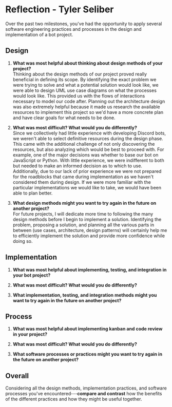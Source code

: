 # Reflection - Tyler Seliber
Over the past two milestones, you've had the opportunity to apply several software engineering practices and processes in the design and implementation of a bot project.

## Design
1. **What was most helpful about thinking about design methods of your project?** <br>
Thinking about the design methods of our project proved really beneficial in defining its scope. By identifying the exact problem we were trying to solve and what a potential solution would look like, we were able to design UML use case diagrams on what the processes would look like. This provided us with the flows of interactions necessary to model our code after. Planning out the architecture design was also extremely helpful because it made us research the available resources to implement this project so we'd have a more concrete plan and have clear goals for what needs to be done.

2. **What was most difficult? What would you do differently?** <br>
Since we collectively had little experience with developing Discord bots, we weren't able to select definitive resources during the design phase. This came with the additional challenge of not only discovering the resources, but also analyzing which would be best to proceed with. For example, one of the major decisions was whether to base our bot on JavaScript or Python. With little experience, we were indifferent to both but needed to make an informed decision as to which to use. Additionally, due to our lack of prior experience we were not prepared for the roadblocks that came during implementation as we haven't considered them during design. If we were more familiar with the particular implementations we would like to take, we would have been able to plan better.

3. **What design methods might you want to try again in the future on another project?** <br>
For future projects, I will dedicate more time to following the many design methods before I begin to implement a solution. Identifying the problem, proposing a solution, and planning all the various parts in between (use cases, architecture, design patterns) will certainly help me to efficiently implement the solution and provide more confidence while doing so.


## Implementation
1. **What was most helpful about implementing, testing, and integration in your bot project?** <br>


2. **What was most difficult? What would you do differently?** <br>


3. **What implementation, testing, and integration methods might you want to try again in the future on another project?** <br>



## Process
1. **What was most helpful about implementing kanban and code review in your project?** <br>


2. **What was most difficult? What would you do differently?** <br>


3. **What software processes or practices might you want to try again in the future on another project?** <br>



## Overall
Considering all the design methods, implementation practices, and software processes you've encountered---**compare and contrast** how the benefits of the different practices and how they might be useful together.
